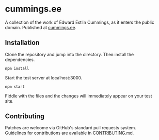 # cummings.ee

A collection of the work of Edward Estlin Cummings, as it enters the public domain. Published at [cummings.ee](https://cummings.ee/).

## Installation

Clone the repository and jump into the directory. Then install the dependencies.

```zsh
npm install
```

Start the test server at localhost:3000.

```zsh
npm start
```

Fiddle with the files and the changes will immediately appear on your test site.

## Contributing

Patches are welcome via GitHub's standard pull requests system. Guidelines for contributions are available in [CONTRIBUTING.md](https://github.com/ee-cummings-archive/cummings.ee/blob/master/CONTRIBUTING.md).

